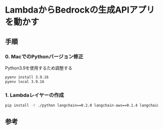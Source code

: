 # LambdaからBedrockの生成APIアプリを動かす

## 手順

### 0. MacでのPythonバージョン修正

Python3.9を使用するため調整する

```bash
pyenv install 3.9.16
pyenv local 3.9.16
```

### 1. Lambdaレイヤーの作成

```bash
pip install -t ./python langchain==0.2.0 langchain-aws==0.1.4 langchain-community==0.2.0 python-dateutil==2.8.2
```

## 参考
